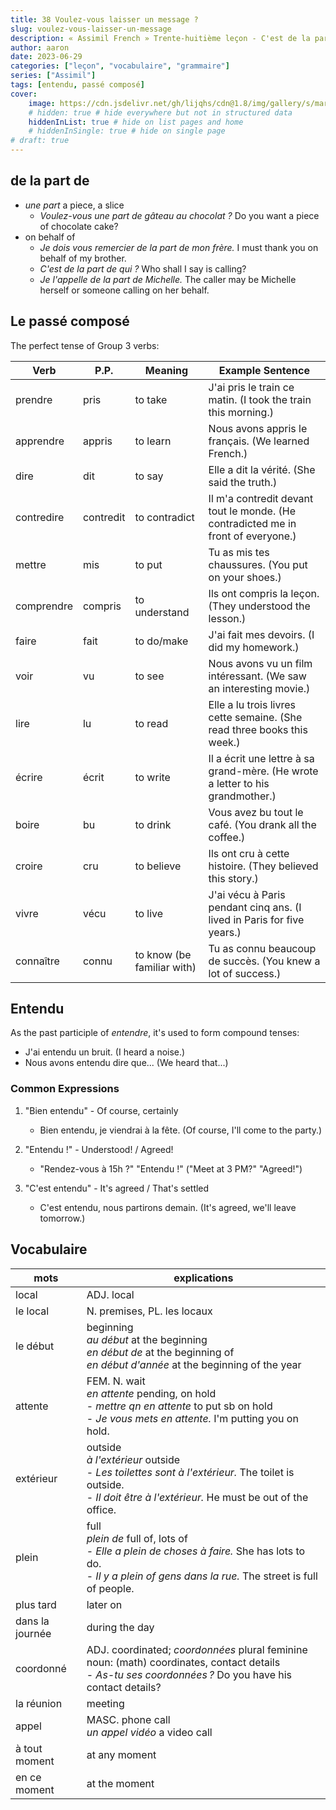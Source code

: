 ```yaml
---
title: 38 Voulez-vous laisser un message ?
slug: voulez-vous-laisser-un-message
description: « Assimil French » Trente-huitième leçon - C'est de la part de qui ?
author: aaron
date: 2023-06-29
categories: ["leçon", "vocabulaire", "grammaire"]
series: ["Assimil"]
tags: [entendu, passé composé]
cover: 
    image: https://cdn.jsdelivr.net/gh/lijqhs/cdn@1.8/img/gallery/s/markus-spiske-BTKF6G-O8fU-unsplash.jpg
    # hidden: true # hide everywhere but not in structured data
    hiddenInList: true # hide on list pages and home
    # hiddenInSingle: true # hide on single page
# draft: true
---
```


## de la part de

- *une part* a piece, a slice
  - *Voulez-vous une part de gâteau au chocolat ?* Do you want a piece of chocolate cake?
- on behalf of
  - *Je dois vous remercier de la part de mon frère.* I must thank you on behalf of my brother.
  - *C'est de la part de qui ?* Who shall I say is calling?
  - *Je l'appelle de la part de Michelle.* The caller may be Michelle herself or someone calling on her behalf.


## Le passé composé


The perfect tense of Group 3 verbs:

| Verb | P.P. | Meaning | Example Sentence |
|------|------|---------|-------------------|
| prendre | pris | to take | J'ai pris le train ce matin. (I took the train this morning.) |
| apprendre | appris | to learn | Nous avons appris le français. (We learned French.) |
| dire | dit | to say | Elle a dit la vérité. (She said the truth.) |
| contredire | contredit | to contradict | Il m'a contredit devant tout le monde. (He contradicted me in front of everyone.) |
| mettre | mis | to put | Tu as mis tes chaussures. (You put on your shoes.) |
| comprendre | compris | to understand | Ils ont compris la leçon. (They understood the lesson.) |
| faire | fait | to do/make | J'ai fait mes devoirs. (I did my homework.) |
| voir | vu | to see | Nous avons vu un film intéressant. (We saw an interesting movie.) |
| lire | lu | to read | Elle a lu trois livres cette semaine. (She read three books this week.) |
| écrire | écrit | to write | Il a écrit une lettre à sa grand-mère. (He wrote a letter to his grandmother.) |
| boire | bu | to drink | Vous avez bu tout le café. (You drank all the coffee.) |
| croire | cru | to believe | Ils ont cru à cette histoire. (They believed this story.) |
| vivre | vécu | to live | J'ai vécu à Paris pendant cinq ans. (I lived in Paris for five years.) |
| connaître | connu | to know (be familiar with) | Tu as connu beaucoup de succès. (You knew a lot of success.) |

## Entendu

As the past participle of *entendre*, it's used to form compound tenses:

- J'ai entendu un bruit. (I heard a noise.)
- Nous avons entendu dire que... (We heard that...)

### Common Expressions

1. "Bien entendu" - Of course, certainly
   - Bien entendu, je viendrai à la fête. (Of course, I'll come to the party.)

2. "Entendu !" - Understood! / Agreed!
   - "Rendez-vous à 15h ?" "Entendu !" ("Meet at 3 PM?" "Agreed!")

3. "C'est entendu" - It's agreed / That's settled
   - C'est entendu, nous partirons demain. (It's agreed, we'll leave tomorrow.)


## Vocabulaire

| mots | explications |
| ---- | ---- |
| local | ADJ. local |
| le local | N. premises, PL. les locaux |
| le début | beginning <br/> *au début* at the beginning <br/> *en début de* at the beginning of <br/> *en début d'année* at the beginning of the year |
| attente | FEM. N. wait <br/> *en attente* pending, on hold <br/> - *mettre qn en attente* to put sb on hold <br/> - *Je vous mets en attente.* I'm putting you on hold. |
| extérieur | outside <br/> *à l'extérieur* outside <br/> - *Les toilettes sont à l'extérieur.* The toilet is outside. <br/> - *Il doit être à l'extérieur.* He must be out of the office. |
| plein | full <br/> *plein de* full of, lots of <br/> - *Elle a plein de choses à faire.* She has lots to do. <br/> - *Il y a plein of gens dans la rue.* The street is full of people. |
| plus tard | later on |
| dans la journée | during the day |
| coordonné | ADJ. coordinated; *coordonnées* plural feminine noun: (math) coordinates, contact details <br/> - *As-tu ses coordonnées ?* Do you have his contact details? |
| la réunion | meeting | 
| appel | MASC. phone call <br/> *un appel vidéo* a video call |
| à tout moment | at any moment |
| en ce moment | at the moment |